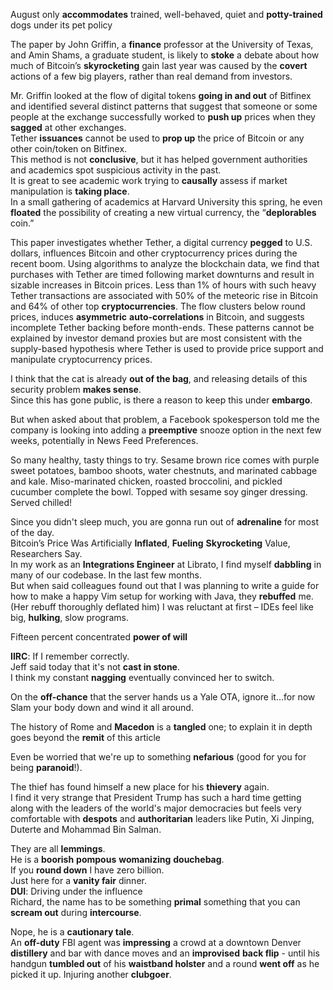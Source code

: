 
  
August only **accommodates** trained, well-behaved, quiet and **potty-trained** dogs under its pet policy  
  
  
The paper by John Griffin, a **finance** professor at the University of Texas, and Amin Shams, a graduate student, is likely to **stoke** a debate about how much of Bitcoin’s **skyrocketing** gain last year was caused by the **covert** actions of a few big players, rather than real demand from investors.  
  
Mr. Griffin looked at the flow of digital tokens **going in and out** of Bitfinex and identified several distinct patterns that suggest that someone or some people at the exchange successfully worked to **push up** prices when they **sagged** at other exchanges.  
Tether **issuances** cannot be used to **prop up** the price of Bitcoin or any other coin/token on Bitfinex.  
This method is not **conclusive**, but it has helped government authorities and academics spot suspicious activity in the past.  
It is great to see academic work trying to **causally** assess if market manipulation is **taking place**.  
In a small gathering of academics at Harvard University this spring, he even **floated** the possibility of creating a new virtual currency, the “**deplorables** coin.”  
  
  
This paper investigates whether Tether, a digital currency **pegged** to U.S. dollars, influences Bitcoin and other cryptocurrency prices during the recent boom. Using algorithms to analyze the blockchain data, we find that purchases with Tether are timed following market downturns and result in sizable increases in Bitcoin prices. Less than 1% of hours with such heavy Tether transactions are associated with 50% of the meteoric rise in Bitcoin and 64% of other top **cryptocurrencies**. The flow clusters below round prices, induces **asymmetric** **auto-correlations** in Bitcoin, and suggests incomplete Tether backing before month-ends. These patterns cannot be explained by investor demand proxies but are most consistent with the supply-based hypothesis where Tether is used to provide price support and manipulate cryptocurrency prices.  
  
I think that the cat is already **out of the bag**, and releasing details of this security problem **makes sense**.  
Since this has gone public, is there a reason to keep this under **embargo**.  
  
But when asked about that problem, a Facebook spokesperson told me the company is looking into adding a **preemptive** snooze option in the next few weeks, potentially in News Feed Preferences.  
   
  
So many healthy, tasty things to try. Sesame brown rice comes with purple sweet potatoes, bamboo shoots, water chestnuts, and marinated cabbage and kale. Miso-marinated chicken, roasted broccolini, and pickled cucumber complete the bowl. Topped with sesame soy ginger dressing. Served chilled!  
   
   
Since you didn't sleep much, you are gonna run out of **adrenaline** for most of the day.  
Bitcoin’s Price Was Artificially **Inflated**, **Fueling** **Skyrocketing** Value, Researchers Say.  
In my work as an **Integrations Engineer** at Librato, I find myself **dabbling** in many of our codebase. In the last few months.  
But when said colleagues found out that I was planning to write a guide for how to make a happy Vim setup for working with Java, they **rebuffed** me.  
(Her rebuff thoroughly deflated him)
I was reluctant at first – IDEs feel like big, **hulking**, slow programs.  
   
Fifteen percent concentrated **power of will**  
   
**IIRC**: If I remember correctly.  
Jeff said today that it's not **cast in stone**.  
I think my constant **nagging** eventually convinced her to switch.  
   
   
On the **off-chance** that the server hands us a Yale OTA, ignore it...for now  
Slam your body down and wind it all around.  
   
The history of Rome and **Macedon** is a **tangled** one; to explain it in depth goes beyond the **remit** of this article  
   
Even be worried that we're up to something **nefarious** (good for you for being **paranoid**!).  
   
The thief has found himself a new place for his **thievery** again.  
I find it very strange that President Trump has such a hard time getting along with the leaders of the world's major democracies but feels very comfortable with **despots** and **authoritarian** leaders like Putin, Xi Jinping, Duterte and Mohammad Bin Salman.  
   
They are all **lemmings**.  
He is a **boorish** **pompous** **womanizing** **douchebag**.  
If you **round down** I have zero billion.  
Just here for a **vanity fair** dinner.  
**DUI**: Driving under the influence  
Richard, the name has to be something **primal** something that you can **scream out** during **intercourse**.  
   
Nope, he is a **cautionary tale**.  
An **off-duty** FBI agent was **impressing** a crowd at a downtown Denver **distillery** and bar with dance moves and an **improvised** **back flip** - until his handgun **tumbled out** of his **waistband holster** and a round **went off** as he picked it up. Injuring another **clubgoer**.  
   
   
   
   
